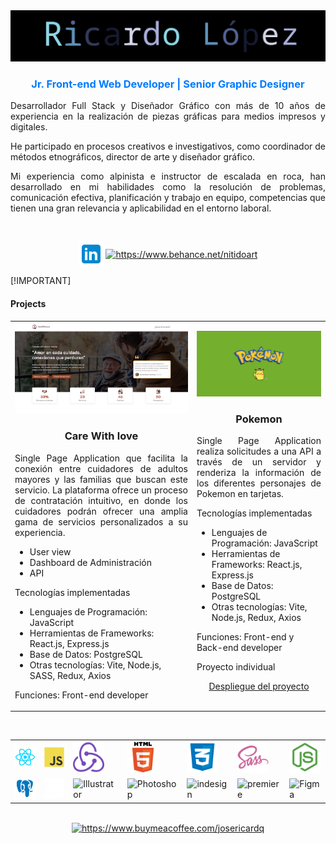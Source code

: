 <div align="center"><img  src="./assets/ricardo-lopez.gif" width="600" /></div>


<h3 align="center" style="color: #007bff;">Jr. Front-end Web Developer | Senior Graphic Designer
</h3>

<p align="justify">Desarrollador Full Stack y Diseñador Gráfico con más de 10 años de experiencia en la realización de piezas gráficas para medios impresos y digitales.</p>

<p align="justify">He participado en procesos creativos e investigativos, como coordinador de métodos etnográficos, director de arte y diseñador gráfico.
</p>
<p align="justify">Mi experiencia como alpinista e instructor de escalada en roca, han desarrollado en mi habilidades como la resolución de problemas, comunicación efectiva, planificación y trabajo en equipo, competencias que tienen una gran relevancia y aplicabilidad en el entorno laboral.
</p>
<br>
<p align="center">
<a href="#" target="blank"><img align="center" src="./assets/linkedin.svg" alt=""  width="40" /></a>
<a href="#" target="blank"><img align="center" src="https://www.adobe.com/content/dam/shared/images/product-icons/svg/behance.svg" alt="https://www.behance.net/nitidoart"  width="40" /></a>
</p>

[!IMPORTANT] <h4>Projects</h4>

<table>
    <tr>
        <td align="center">
            <img  width="300" src="./assets/app-cwl.png">
            <div>
                <h3 align="center">Care With love</h3>
                <p align="justify">Single Page Application que facilita la conexión entre cuidadores de adultos mayores y las familias que buscan este servicio. La plataforma ofrece un proceso de contratación intuitivo, en donde los cuidadores podrán ofrecer una amplia gama de servicios personalizados a su experiencia.</p>
                <ul align="left">
                    <li>User view</li>
                    <li>Dashboard de Administración</li>
                    <li>API</li>
                </ul>                
                <p align="left">Tecnologías implementadas</p>
                <ul align="left">
                    <li>Lenguajes de Programación: JavaScript</li>
                    <li>Herramientas de Frameworks: React.js, Express.js</li>
                    <li>Base de Datos: PostgreSQL</li>
                    <li>Otras tecnologías: Vite, Node.js, SASS, Redux, Axios</li>
                </ul>
                <p align="left">Funciones: Front-end developer</p>
                <!-- <p align="left">Proyecto realizado con un equipo de 8 Integrantes</p>
                <ul align="left">
                    <li><a href="https://github.com/pablo0261">Pablo Besler</a></li>
                    <li><a href="https://github.com/AFunesAbdala">Alejo Funes Abdala</a></li>
                    <li><a href="https://github.com/leandroh1002">Leandro Herrera</a></li>
                    <li><a href="https://github.com/tiago1820">Tiago de Oliveira</a></li>
                    <li><a href="https://github.com/LinxInformatica">Diego Lepore</a></li>
                    <li><a href="https://github.com/EmmanuelMarne">Emmanuel Martinez</a></li>
                </ul>
                <p align="center"><a href="https://proyecto-final-front-ashy.vercel.app/">Despliegue del proyecto</a></p> -->
            </div>
        </td>
        <td align="center">
            <img width="400" src="./assets/app-pokemon.png">
            <div>
                <h3 align="center">Pokemon</h3>
                <p align="justify">Single Page Application realiza solicitudes a una API a través de un servidor y renderiza la información de los diferentes personajes de Pokemon en tarjetas.</p>
                <p align="left">Tecnologías implementadas</p>
                <ul align="left">
                    <li>Lenguajes de Programación: JavaScript</li>
                    <li>Herramientas de Frameworks: React.js, Express.js</li>
                    <li>Base de Datos: PostgreSQL</li>
                    <li>Otras tecnologías: Vite, Node.js, Redux, Axios</li>
                </ul>
                <p align="left">Funciones: Front-end y Back-end developer</p>
                <p align="left">Proyecto individual</p>
                <p align="center"><a href="#">Despliegue del proyecto</a></p>
            </div>
        </td>
    </tr>
</table>

<br>
<div align="center">
<table>
        <tr>
            <td align="center"><img src="./assets/react.png" width="50" alt="React" /></td>
            <td><img src="https://raw.githubusercontent.com/devicons/devicon/master/icons/javascript/javascript-original.svg" width="40"  alt="JavaScript" /></td>
            <td><img src="https://raw.githubusercontent.com/devicons/devicon/master/icons/redux/redux-original.svg" alt="Redux" width="50" /></td>
            <td><img src="https://raw.githubusercontent.com/devicons/devicon/master/icons/html5/html5-original-wordmark.svg" alt="HTML5" width="50" /></td>
            <td><img src="./assets/CSS.png" alt="CSS3" width="50" /></td>
            <td><img src="https://raw.githubusercontent.com/devicons/devicon/master/icons/sass/sass-original.svg" alt="SASS" width="50"/></td>
            <td><img src="./assets/js.png" width="50" alt="Nodejs" /></td>
        </tr>
        <tr>
            <td><img src="./assets/postgresql.svg" width="45" alt="PostgreSQL" /></td>
            <td><img src="./assets/express-w.svg" width="50" alt="ExpressJs" /></td>
            <td><img src="https://www.adobe.com/content/dam/shared/images/product-icons/svg/illustrator.svg" width="40" alt="Illustrator" /></td>
            <td><img src="https://www.adobe.com/content/dam/shared/images/product-icons/svg/photoshop.svg" width="40" alt="Photoshop" /></td>
            <td><img src="https://www.adobe.com/content/dam/shared/images/product-icons/svg/indesign.svg" width="40" alt="indesign" /></td>
            <td> <img src="https://www.adobe.com/content/dam/shared/images/product-icons/svg/premiere.svg" width="40" alt="premiere" /></td>
            <td><img src="https://www.vectorlogo.zone/logos/figma/figma-icon.svg" width="50" alt="Figma" /></td>
        </tr>
    </table>
</div>


<br>

<div align="center"><a href="https://www.buymeacoffee.com/josericardq"> <img src="https://cdn.buymeacoffee.com/buttons/v2/default-yellow.png" height="50" width="210" alt="https://www.buymeacoffee.com/josericardq" /></a></div>

